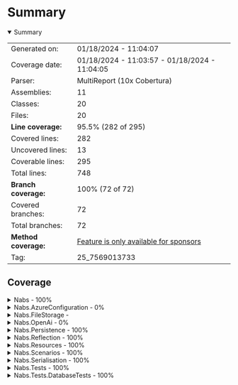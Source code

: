 # Summary
<details open><summary>Summary</summary>

|||
|:---|:---|
| Generated on: | 01/18/2024 - 11:04:07 |
| Coverage date: | 01/18/2024 - 11:03:57 - 01/18/2024 - 11:04:05 |
| Parser: | MultiReport (10x Cobertura) |
| Assemblies: | 11 |
| Classes: | 20 |
| Files: | 20 |
| **Line coverage:** | 95.5% (282 of 295) |
| Covered lines: | 282 |
| Uncovered lines: | 13 |
| Coverable lines: | 295 |
| Total lines: | 748 |
| **Branch coverage:** | 100% (72 of 72) |
| Covered branches: | 72 |
| Total branches: | 72 |
| **Method coverage:** | [Feature is only available for sponsors](https://reportgenerator.io/pro) |
| Tag: | 25_7569013733 |

</details>

## Coverage
<details><summary>Nabs - 100%</summary>

|**Name**|**Line**|**Branch**|
|:---|---:|---:|
|**Nabs**|**100%**|**100%**|
|Nabs.ValueObject`1|100%|100%|

</details>
<details><summary>Nabs.AzureConfiguration - 0%</summary>

|**Name**|**Line**|**Branch**|
|:---|---:|---:|
|**Nabs.AzureConfiguration**|**0%**|****|
|Nabs.AzureConfiguration.DependencyInversionExtensions|0%||

</details>
<details><summary>Nabs.FileStorage - </summary>

|**Name**|**Line**|**Branch**|
|:---|---:|---:|
|**Nabs.FileStorage**|****|****|

</details>
<details><summary>Nabs.OpenAi - 0%</summary>

|**Name**|**Line**|**Branch**|
|:---|---:|---:|
|**Nabs.OpenAi**|**0%**|****|
|Nabs.OpenAi.OpenAiApiClient|0%||

</details>
<details><summary>Nabs.Persistence - 100%</summary>

|**Name**|**Line**|**Branch**|
|:---|---:|---:|
|**Nabs.Persistence**|**100%**|**100%**|
|Nabs.Persistence.BaseDbContext|100%||
|Nabs.Persistence.TenantableDbContext`1|100%|100%|
|Nabs.Persistence.TenantQueryExtensions|100%||

</details>
<details><summary>Nabs.Reflection - 100%</summary>

|**Name**|**Line**|**Branch**|
|:---|---:|---:|
|**Nabs.Reflection**|**100%**|**100%**|
|Nabs.Reflection.ReflectionExtensions|100%|100%|

</details>
<details><summary>Nabs.Resources - 100%</summary>

|**Name**|**Line**|**Branch**|
|:---|---:|---:|
|**Nabs.Resources**|**100%**|**100%**|
|Nabs.Resources.EmbeddedResourceLoader|100%|100%|

</details>
<details><summary>Nabs.Scenarios - 100%</summary>

|**Name**|**Line**|**Branch**|
|:---|---:|---:|
|**Nabs.Scenarios**|**100%**|**100%**|
|Nabs.Scenarios.ApplicationContext|100%||
|Nabs.Scenarios.TenantId|100%|100%|

</details>
<details><summary>Nabs.Serialisation - 100%</summary>

|**Name**|**Line**|**Branch**|
|:---|---:|---:|
|**Nabs.Serialisation**|**100%**|**100%**|
|Nabs.Serialisation.DefaultJsonSerializer|100%||
|Nabs.Serialisation.GlobalSettings|100%|100%|

</details>
<details><summary>Nabs.Tests - 100%</summary>

|**Name**|**Line**|**Branch**|
|:---|---:|---:|
|**Nabs.Tests**|**100%**|**100%**|
|Nabs.Tests.Fixtures.ConfigurationTestFixtureBase|100%||
|Nabs.Tests.Fixtures.SimpleTestFixture|100%||
|Nabs.Tests.Fixtures.TestFixtureBase|100%||
|Nabs.Tests.FixtureTestBase`1|100%||
|Nabs.Tests.LoadEnumerableFromJsonDataAttribute`1|100%|100%|
|Nabs.Tests.LoadFromCsvDataAttribute`1|100%|100%|

</details>
<details><summary>Nabs.Tests.DatabaseTests - 100%</summary>

|**Name**|**Line**|**Branch**|
|:---|---:|---:|
|**Nabs.Tests.DatabaseTests**|**100%**|****|
|Nabs.Tests.DatabaseTests.DatabaseFixtureBase|100%||
|Nabs.Tests.DatabaseTests.DatabaseTestBase`1|100%||

</details>
